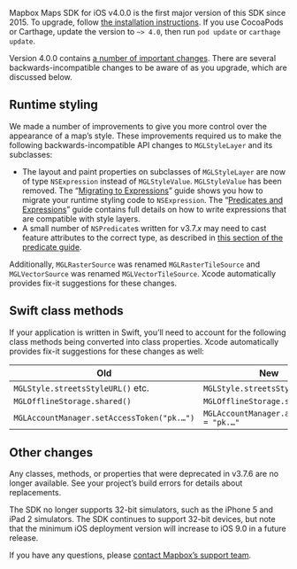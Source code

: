 Mapbox Maps SDK for iOS v4.0.0 is the first major version of this SDK since 2015. To upgrade, follow [the installation instructions](https://www.mapbox.com/install/ios/). If you use CocoaPods or Carthage, update the version to `~> 4.0`, then run `pod update` or `carthage update`.

Version 4.0.0 contains [a number of important changes](https://www.mapbox.com/ios-sdk/api/4.0.0/). There are several backwards-incompatible changes to be aware of as you upgrade, which are discussed below.

## Runtime styling

We made a number of improvements to give you more control over the appearance of a map’s style. These improvements required us to make the following backwards-incompatible API changes to `MGLStyleLayer` and its subclasses:

* The layout and paint properties on subclasses of `MGLStyleLayer` are now of type `NSExpression` instead of `MGLStyleValue`. `MGLStyleValue` has been removed. The “[Migrating to Expressions](https://www.mapbox.com/ios-sdk/api/4.0.0/migrating-to-expressions.html)” guide shows you how to migrate your runtime styling code to `NSExpression`. The “[Predicates and Expressions](https://www.mapbox.com/ios-sdk/api/4.0.0/predicates-and-expressions.html)” guide contains full details on how to write expressions that are compatible with style layers.
* A small number of `NSPredicate`s written for v3.7._x_ may need to cast feature attributes to the correct type, as described in [this section of the predicate guide](https://www.mapbox.com/ios-sdk/api/4.0.0/predicates-and-expressions.html#operands).

Additionally, `MGLRasterSource` was renamed `MGLRasterTileSource` and `MGLVectorSource` was renamed `MGLVectorTileSource`. Xcode automatically provides fix-it suggestions for these changes.

## Swift class methods

If your application is written in Swift, you’ll need to account for the following class methods being converted into class properties. Xcode automatically provides fix-it suggestions for these changes as well:

Old | New
----|----
`MGLStyle.streetsStyleURL()` etc. | `MGLStyle.streetsStyleURL` etc.
`MGLOfflineStorage.shared()` | `MGLOfflineStorage.shared`
`MGLAccountManager.setAccessToken("pk.…")` | `MGLAccountManager.accessToken = "pk.…"`

## Other changes

Any classes, methods, or properties that were deprecated in v3.7.6 are no longer available. See your project’s build errors for details about replacements.

The SDK no longer supports 32-bit simulators, such as the iPhone 5 and iPad 2 simulators. The SDK continues to support 32-bit devices, but note that the minimum iOS deployment version will increase to iOS 9.0 in a future release.

If you have any questions, please [contact Mapbox’s support team](https://www.mapbox.com/contact/support/).